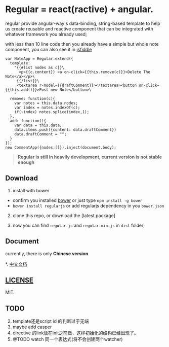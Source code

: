 # Regular = react(ractive) + angular.

regular provide angular-way's data-binding, string-based template to help us create reusable and reactive component that can be integrated with whatever framework you already used;

with less than 10 line code then you already have a simple but whole note component, you can also see it in [jsfiddle]()

```
var NoteApp = Regular.extend({
  template: 
    "{{#list nodes as c}}\
      <p>{{c.content}} <a on-click={{this.remove(c)}}>Delete The Note</a></p>\
     {{/list}}\
     <textarea r-model={{draftComment}}></textarea><button on-click={{this.add()}}>Post new Note</button>\
    "
  remove: function(c){
    var notes = this.data.nodes;
    var index = notes.indexOf(c);
    if(~index) notes.splice(index,1);
  },
  add: function(){
    var data = this.data;
    data.items.push({content: data.draftComment})
    data.draftComment = "";
  }
});
new CommentApp({nodes:[]}).inject(document.body);
```


> __Regular is still in heavily development, current version is not stable enough__


## Download

1. install with bower 
  * confirm you installed [bower](https://github.com/bower/bower) or just type `npm install -g bower`
  * `bower install regularjs` or add regularjs dependency in you `bower.json`

2. clone this repo, or download the [latest package]

3. now you can find `regular.js` and `regular.min.js` in `dist` folder;


## Document

currently, there is only __Chinese version__

*. [中文文档](https://github.com/regularjs/regular/wiki/Document/Chinese.md)



## [LICENSE](https://github.com/regularjs/regular/blob/master/LICENSE)

MIT.



## TODO

2. template还是script id 的判断过于无端
3. maybe add casper
4. directive 的link放在init之前做，这样初始化的结构已经出现了。
5. @TODO watch 同一个表达式(将不会创建两个watcher)





